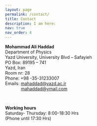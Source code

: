 ```yaml
---
layout: page
permalink: /contact/
title: Contact
description: I am here:
nav: true
nav_order: 4
---
```

 <p><strong>Mohammad Ali Haddad</strong><br />
Department of&nbsp;Physics<br />
Yazd University,&nbsp;University Blvd &ndash; Safayieh<br />
PO Box: 89195 &ndash; 741<br />
Yazd, Iran<br />
Room nr: 28<br />
Phone: +98 -35-31233007&nbsp;<br />
Emails:&nbsp;<a href="mailto:mahaddad@yazd.ac.ir">mahaddad@yazd.ac.ir</a><br />
&nbsp; &nbsp; &nbsp; &nbsp; &nbsp; &nbsp; &nbsp;<a href="mailto:mahaddad@ymail.com">mahaddad@ymail.com</a>&nbsp;</p>

<p>&nbsp;</p>

<p><strong>Working hours</strong><br />
Saturday- Thursday: 8:00-18:30 Hrs&nbsp;<br />
(Phone until 17:30 Hrs)</p>
 
